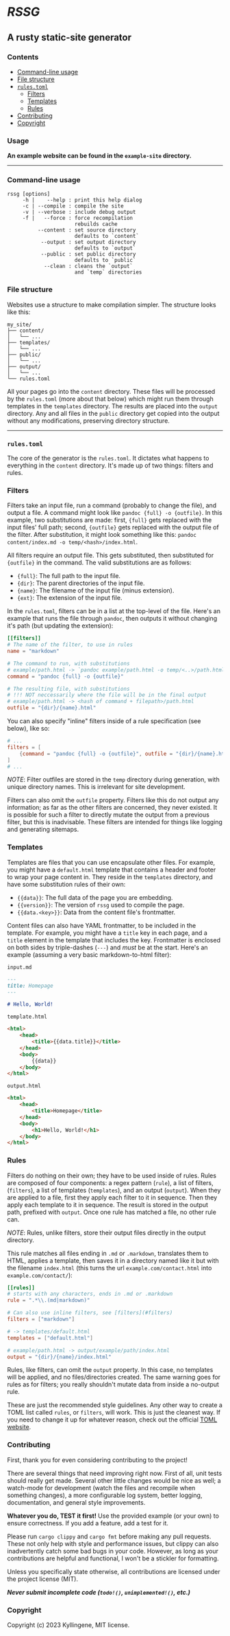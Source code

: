 # *RSSG*
## A rusty static-site generator

### Contents

 - [Command-line usage](#command-line-usage)
 - [File structure](#file-structure)
 - [`rules.toml`](#rulestoml)
    - [Filters](#filters)
    - [Templates](#templates)
    - [Rules](#rules)
 - [Contributing](#contributing)
 - [Copyright](#copyright)

### Usage

**An example website can be found in the `example-site` directory.**

---

### Command-line usage

```
rssg [options]
     -h |    --help : print this help dialog
     -c | --compile : compile the site
     -v | --verbose : include debug output
     -f |   --force : force recompilation
                      rebuilds cache
          --content : set source directory
                      defaults to `content`
           --output : set output directory
                      defaults to `output`
           --public : set public directory
                      defaults to `public`
            --clean : cleans the `output`
                      and `temp` directories
```

### File structure
Websites use a structure to make compilation simpler. The structure looks like 
this:
```
my_site/
├── content/
│   └── ...
├── templates/
│   └── ...
├── public/
│   └── ...
├── output/
│   └── ...
└── rules.toml
```

All your pages go into the `content` directory. These files will be processed 
by the `rules.toml` (more about that below) which might run them through 
templates in the `templates` directory. The results are placed into the 
`output` directory. Any and all files in the `public` directory get copied into 
the output without any modifications, preserving directory structure.

---

### `rules.toml`

The core of the generator is the `rules.toml`. It dictates what happens to 
everything in the `content` directory. It's made up of two things: filters and 
rules.

### Filters

Filters take an input file, run a command (probably to change the file), and 
output a file. A command might look like `pandoc {full} -o {outfile}`. In this
example, two substitutions are made: first, `{full}` gets replaced with the
input files' full path; second, `{outfile}` gets replaced with the output file
of the filter. After substitution, it might look something like this: 
`pandoc content/index.md -o temp/<hash>/index.html`.

All filters require an output file. This gets substituted, then substituted for 
`{outfile}` in the command. The valid substitutions are as follows:
 - `{full}`: The full path to the input file.
 - `{dir}`: The parent directories of the input file.
 - `{name}`: The filename of the input file (minus extension).
 - `{ext}`: The extension of the input file.

In the `rules.toml`, filters can be in a list at the top-level of the file. 
Here's an example that runs the file through `pandoc`, then outputs it without
changing it's path (but updating the extension):

```toml
[[filters]]
# The name of the filter, to use in rules
name = "markdown"

# The command to run, with substitutions
# example/path.html -> `pandoc example/path.html -o temp/<..>/path.html`
command = "pandoc {full} -o {outfile}"

# The resulting file, with substitutions
# !!! NOT neccessarily where the file will be in the final output
# example/path.html -> <hash of command + filepath>/path.html
outfile = "{dir}/{name}.html"
```

You can also specify "inline" filters inside of a rule specification (see 
below), like so:
```toml
# ...
filters = [
    {command = "pandoc {full} -o {outfile}", outfile = "{dir}/{name}.html"}
]
# ...
```

*NOTE*: Filter outfiles are stored in the `temp` directory during generation, 
with unique directory names. This is irrelevant for site development.

Filters can also omit the `outfile` property. Filters like this do not output
any information; as far as the other filters are concerned, they never existed.
It is possible for such a filter to directly mutate the output from a previous
filter, but this is inadvisable. These filters are intended for things like
logging and generating sitemaps.

### Templates

Templates are files that you can use encapsulate other files. For example, you 
might have a `default.html` template that contains a header and footer to wrap 
your page content in. They reside in the `templates` directory, and have some 
substitution rules of their own:
 - `{{data}}`: The full data of the page you are embedding.
 - `{{version}}`: The version of `rssg` used to compile the page.
 - `{{data.<key>}}`: Data from the content file's frontmatter.

Content files can also have YAML frontmatter, to be included in the template. 
For example, you might have a `title` key in each page, and a `title` element 
in the template that includes the key. Frontmatter is enclosed on both sides by 
triple-dashes (`---`) and *must* be at the start. Here's an example (assuming a 
very basic markdown-to-html filter):

`input.md`
```md
---
title: Homepage
---

# Hello, World!
```

`template.html`
```html
<html>
    <head>
        <title>{{data.title}}</title>
    </head>
    <body>
        {{data}}
    </body>
</html>
```

`output.html`
```html
<html>
    <head>
        <title>Homepage</title>
    </head>
    <body>
        <h1>Hello, World!</h1>
    </body>
</html>
```

### Rules

Filters do nothing on their own; they have to be used inside of rules. Rules 
are composed of four components: a regex pattern (`rule`), a list of filters, 
(`filters`), a list of templates (`templates`), and an output (`output`). When 
they are applied to a file, first they apply each filter to it in sequence. 
Then they apply each template to it in sequence. The result is stored in the 
output path, prefixed with `output`. Once one rule has matched a file, no other 
rule can.

*NOTE*: Rules, unlike filters, store their output files directly in the output 
directory.

This rule matches all files ending in `.md` or `.markdown`, translates them to 
HTML, applies a template, then saves it in a directory named like it but with 
the filename `index.html` (this turns the url `example.com/contact.html` into 
`example.com/contact/`):
```toml
[[rules]]
# starts with any characters, ends in .md or .markdown
rule = ".*\\.(md|markdown)"

# Can also use inline filters, see [filters](#filters)
filters = ["markdown"]

# -> templates/default.html
templates = ["default.html"]

# example/path.html -> output/example/path/index.html
output = "{dir}/{name}/index.html"
```

Rules, like filters, can omit the `output` property. In this case, no templates
will be applied, and no files/directories created. The same warning goes for
rules as for filters; you really shouldn't mutate data from inside a no-output
rule.

These are just the recommended style guidelines. Any other way to create a TOML 
list called `rules`, or `filters`, will work. This is just the cleanest way. If
you need to change it up for whatever reason, check out the official
[TOML website](https://toml.io).

### Contributing

First, thank you for even considering contributing to the project!

There are several things that need improving right now. First of all, unit
tests should really get made. Several other little changes would be nice as
well; a watch-mode for development (watch the files and recompile when
something changes), a more configurable log system, better logging,
documentation, and general style improvements.

**Whatever you do, TEST it first!** Use the provided example (or your own) to
ensure correctness. If you add a feature, add a test for it.

Please run `cargo clippy` and `cargo fmt` before making any pull requests. These
not only help with style and performance issues, but clippy can also
inadvertently catch some bad bugs in your code. However, as long as your
contributions are helpful and functional, I won't be a stickler for formatting.

Unless you specifically state otherwise, all contributions are licensed under the
project license (MIT).

***Never submit incomplete code (`todo!()`, `unimplemented!()`, etc.)***

### Copyright

Copyright (c) 2023 Kyllingene, MIT license.